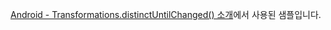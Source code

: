 [Android - Transformations.distinctUntilChanged() 소개](https://codechacha.com/ko/android-livedata-distinct-until-changed/)에서 사용된 샘플입니다.
